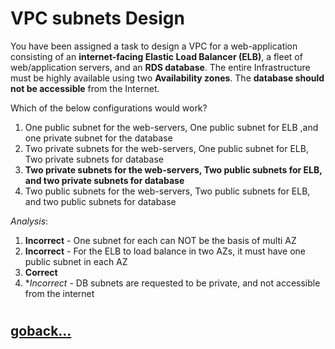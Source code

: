# VPC subnets Design

You have been assigned a task to design a VPC for a web-application consisting of an **internet-facing Elastic Load Balancer (ELB)**, a fleet of web/application servers, and an **RDS database**. The entire Infrastructure must be highly available using two **Availability zones**. The **database should not be accessible** from the Internet.

Which of the below configurations would work?

1. One public subnet for the web-servers, One public subnet for ELB ,and one private subnet for the database
2. Two private subnets for the web-servers, One public subnet for ELB, Two private subnets for database
3. **Two private subnets for the web-servers, Two public subnets for ELB, and two private subnets for database**
4. Two public subnets for the web-servers, Two public subnets for ELB, and two public subnets for database

_Analysis_:
1. **Incorrect** - One subnet for each can NOT be the basis of multi AZ
2. **Incorrect** - For the ELB to load balance in two AZs, it must have one public subnet in each AZ
3. **Correct**
4. **Incorrect* - DB subnets are requested to be private, and not accessible from the internet

#
## [goback...](./index.md)